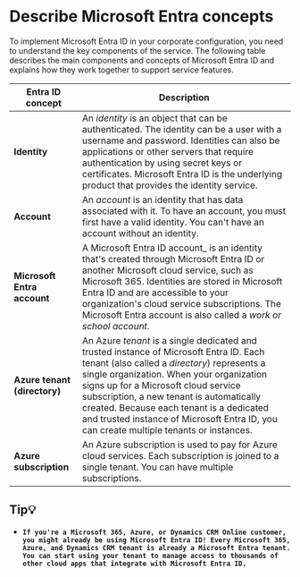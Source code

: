 # Describe Microsoft Entra concepts


To implement Microsoft Entra ID in your corporate configuration, you need to understand the key components of the service. The following table describes the main components and concepts of Microsoft Entra ID and explains how they work together to support service features.


|Entra ID concept|Description|
|---|---|
|**Identity**|An _identity_ is an object that can be authenticated. The identity can be a user with a username and password. Identities can also be applications or other servers that require authentication by using secret keys or certificates. Microsoft Entra ID is the underlying product that provides the identity service.|
|**Account**|An _account_ is an identity that has data associated with it. To have an account, you must first have a valid identity. You can't have an account without an identity.|
|**Microsoft Entra account**|A Microsoft Entra ID account_ is an identity that's created through Microsoft Entra ID or another Microsoft cloud service, such as Microsoft 365. Identities are stored in Microsoft Entra ID and are accessible to your organization's cloud service subscriptions. The Microsoft Entra account is also called a _work or school account_.|
|**Azure tenant (directory)**|An Azure _tenant_ is a single dedicated and trusted instance of Microsoft Entra ID. Each tenant (also called a _directory_) represents a single organization. When your organization signs up for a Microsoft cloud service subscription, a new tenant is automatically created. Because each tenant is a dedicated and trusted instance of Microsoft Entra ID, you can create multiple tenants or instances.|
|**Azure subscription**|An Azure subscription is used to pay for Azure cloud services. Each subscription is joined to a single tenant. You can have multiple subscriptions.|

## Tip💡

- **`If you're a Microsoft 365, Azure, or Dynamics CRM Online customer, you might already be using Microsoft Entra ID! Every Microsoft 365, Azure, and Dynamics CRM tenant is already a Microsoft Entra tenant. You can start using your tenant to manage access to thousands of other cloud apps that integrate with Microsoft Entra ID.`**